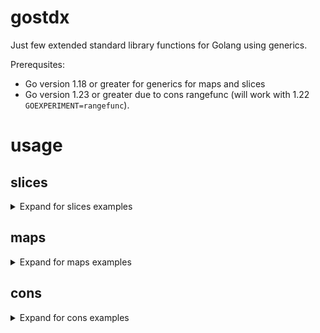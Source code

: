 # gostdx

Just few extended standard library functions for Golang using generics.

Prerequsites:
* Go version 1.18 or greater for generics for maps and slices
* Go version 1.23 or greater due to cons rangefunc (will work with 1.22 `GOEXPERIMENT=rangefunc`).

# usage

## slices

<details>
  <summary>Expand for slices examples</summary>


```go
import "github.com/unix1/gostdx/slices"
```

### fold

Generic sequential fold:

```go
list := []int{1, 2, 3, 4, 5}
sumFunc := func(elem, sum int) int { return sum + elem }
sum := slices.Fold(sumFunc, 0, list)
fmt.Println("sum is:", sum) // sum is 15
```

### concurrent fold

Generic concurrent fold:

#### lock-free

```go
acc := int64(0)
concurrency := 5
list := []int64{1, 2, 3, 4, 5}
sumFunc := func(elem int64, acc *int64) *int64 {
    atomic.AddInt64(acc, elem)
    return acc
}
sum := slices.FoldC(sumFunc, &acc, list, concurrency)
fmt.Println("sum is:", *sum) // sum is 15
```

#### with locks

Folds a list of tuples to a map

```go
type tuple struct {
    v1 string
    v2 string
}

type mapAcc struct {
    sync.Mutex
    m map[string]string
}

acc = &mapAcc{m: map[string]string{}}
concurrency := 2
list := []tuple{{"k1", "v1"}, {"k2", "v2"}, {"k3", "v3"}}
F := func(e tuple, acc *mapAcc) *mapAcc {
    acc.Lock()
    defer acc.Unlock()
    acc.m[e.v1] = e.v2
    return acc
}
m := slices.FoldC(F, acc, list, concurrency)
fmt.Println("map is:", m.m) // map is: map[k1:v1 k2:v2 k3:v3]
```

</details>

## maps

<details>
  <summary>Expand for maps examples</summary>


```go
import "github.com/unix1/gostdx/maps"
```

### fold

Generic sequential fold:

```go
m := map[int]int{1: 10, 2: 20, 3: 30}
sumFunc := func(k int, v int, acc int) int { return acc + k*v }
sum := maps.Fold(sumFunc, 0, m)
fmt.Println("sum of k*v is", sum) // sum of k*v is 140
```

### concurrent fold

Generic concurrent fold:

```go
acc := int64(0)
concurrency := 3
m := map[int64]int64{1: 10, 2: 20, 3: 30}
sumFunc := func(k int64, v int64, acc *int64) *int64 {
    atomic.AddInt64(acc, k*v)
    return acc
}
sum := maps.FoldC(sumFunc, &acc, m, concurrency)
fmt.Println("sum of k*v is", *sum) // sum of k*v is 140
```

</details>

## cons

<details>
  <summary>Expand for cons examples</summary>

Generic cons:

```go
import . "github.com/unix1/gostdx/cons"

c := List(1, 2, 3)
fmt.Println("Car(c):", Car(c))                    // 1
fmt.Println("Car(Cdr(c))", Car(Cdr(c)))           // 2
fmt.Println("Car(Cdr(Cdr(c)))", Car(Cdr(Cdr(c)))) // 3
fmt.Println("Cdr(Cdr(Cdr(c)))", Cdr(Cdr(Cdr(c)))) // nil
```

Generic cons iteration via rangefunc:

```go
import . "github.com/unix1/gostdx/cons"

c := List(1, 2, 3)
var s []int
for v := range Each(c) {
    s = append(s, v)
}
fmt.Println(s) // [1 2 3]
```

</details>
